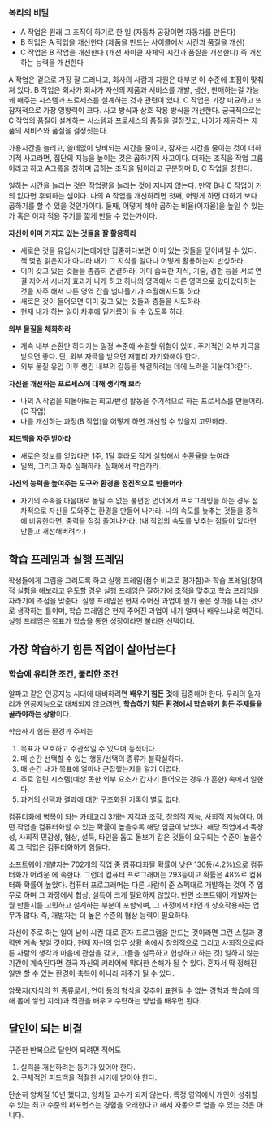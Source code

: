 ### 복리의 비밀

- A 작업은 원래 그 조직이 하기로 한 일 (자동차 공장이면 자동차를 만든다)
- B 작업은 A 작업을 개선한다 (제품을 만드는 사이클에서 시간과 품질을 개선)
- C 작업은 B 작업을 개선한다 (개선 사이클 자체의 시간과 품질을 개선한다) 즉 개선하는 능력을 개선한다

A 작업은 겉으로 가장 잘 드러나고, 회사의 사람과 자원은 대부분 이 수준에 초점이 맞춰져 있다.
B 작업은 회사가 회사가 자신의 제품과 서비스를 개발, 생산, 판매하는걸 가능케 해주는 시스템과 프로세스를 설계하는 것과 관련이 있다.
C 작업은 가장 미묘하고 또 잠재적으로 가장 영향력이 크다. 사고 방식과 상호 작용 방식을 개선한다. 궁극적으로는 C 작업의 품질이 설계하는 시스템과 프로세스의 품질을 결정짓고, 나아가 제공하는 제품의 서비스와 품질을 결정짓는다.

가용시간을 늘리고, 쓸데없이 낭비되는 시간을 줄이고, 잠자는 시간을 줄이는 것이 더하기적 사고라면,
집단의 지능을 높이는 것은 곱하기적 사고이다.
더하는 조직을 작업 그룹이라고 하고 A그룹을 칭하며 곱하는 조직을 팀이라고 구분하며 B, C 작업을 칭한다.

일하는 시간을 늘리는 것은 작업량을 늘리는 것에 지나지 않는다. 만약 B나 C 작업이 거의 없다면 후퇴하는 셈이다.
나의 A 작업을 개선하려면 첫째, 어떻게 하면 더하기 보다 곱하기를 할 수 있을 것인가이다. 둘째, 어떻게 해야 곱하는 비율(이자율)을 높일 수 있는가 혹은 이자 적용 주기를 짧게 만들 수 있는가이다.

**자신이 이미 가지고 있는 것들을 잘 활용하라**
- 새로운 것을 유입시키는데에만 집중하다보면 이미 있는 것들을 덮어버릴 수 있다. 책 몇권 읽은지가 아니라 내가 그 지식을 얼마나 어떻게 활용하는지 반성하라.
- 이미 갖고 있는 것들을 촘촘히 연결하라. 이미 습득한 지식, 기술, 경험 등을 서로 연결 지어서 시너지 효과가 나게 하고 하나의 영역에서 다른 영역으로 왔다갔다하는 것을 자주 해서 다른 영역 간을 넘나들기가 수월해지도록 하라.
- 새로운 것이 들어오면 이미 갖고 있는 것들과 충돌을 시도하라.
- 현재 내가 하는 일이 차후에 밑거름이 될 수 있도록 하라.

**외부 물질을 체화하라**
- 계속 내부 순환만 하다가는 일정 수준에 수렴할 위험이 있따. 주기적인 외부 자극을 받으면 좋다. 단, 외부 자극을 받으면 재빨리 자기화해야 한다.
- 외부 물질 유입 이후 생긴 내부의 갈등을 해결하려는 데에 노력을 기울여야한다.

**자신을 개선하는 프로세스에 대해 생각해 보라**
- 나의 A 작업을 되돌아보는 회고/반성 활동을 주기적으로 하는 프로세스를 만들어라. (C 작업)
- 나를 개선하는 과정(B 작업)을 어떻게 하면 개선할 수 있을지 고민하라.

**피드백을 자주 받아라**
- 새로운 정보를 얻었다면 1주, 1달 후라도 작게 실험해서 순환율을 높여라
- 일찍, 그리고 자주 실패하라. 실패에서 학습하라.

**자신의 능력을 높여주는 도구와 환경을 점진적으로 만들어라.**
- 자기의 수족을 마음대로 놀릴 수 없는 불편한 언어에서 프로그래밍을 하는 경우 점차적으로 자신을 도와주는 환경을 만들어 나가라. 나의 속도를 늦추는 것들을 중력에 비유한다면, 중력을 점점 줄여나가라. (내 작업의 속도를 낮추는 점들이 있다면 만들고 개선해버려라.)

## 학습 프레임과 실행 프레임

학생들에게 그림을 그리도록 하고 실행 프레임(점수 비교로 평가함)과 학습 프레임(창의적 실험을 해보라고 유도할 경우 실행 프레임은 잘하기에 초점을 맞추고 학습 프레임을 자라기에 초점을 맞춘다.
실행 프레임은 현재 주어진 과업이 뭔가 좋은 성과를 내는 것으로 생각하는 틀이며, 학습 프레임은 현재 주어진 과업이 내가 얼마나 배우느냐로 여긴다.
실행 프레임은 목표가 학습을 통한 성장이라면 불리한 선택이다.

## 가장 학습하기 힘든 직업이 살아남는다

### 학습에 유리한 조건, 불리한 조건

알파고 같은 인공지능 시대에 대비하려면 **배우기 힘든 것**에 집중해야 한다. 
우리의 일자리가 인공지능으로 대체되지 않으려면, **학습하기 힘든 환경에서 학습하기 힘든 주제들을 골라야하는 상황**이다.

학습하기 힘든 환경과 주제는
1. 목표가 모호하고 주관적일 수 있으며 동적이다.
2. 매 순간 선택할 수 있는 행동/선택의 종류가 불확실하다.
3. 매 순간 내가 목표에 얼마나 근접했는지를 알기 어렵다.
4. 주로 열린 시스템(예상 못한 외부 요소가 갑자기 들어오는 경우가 흔한) 속에서 일한다.
5. 과거의 선택과 결과에 대한 구조화된 기록이 별로 없다.

컴퓨터화에 병목이 되는 카테고리 3개는 지각과 조작, 창의적 지능, 사회적 지능이다.
어떤 작업을 컴퓨터화할 수 있는 확률이 높을수록 해당 임금이 낮았다.
해당 직업에서 독창성, 사회적 민감성, 협상, 설득, 타인을 돕고 돌보기 같은 것들이 요구되는 수준이 높을수록 그 직업은 컴퓨터화하기 힘들다.

소프트웨어 개발자는 702개의 직업 중 컴퓨터화될 확률이 낮은 130등(4.2%)으로 컴퓨터화가 어려운 에 속한다. 그런데 컴퓨터 프로그래머는 293등이고 확률은 48%로 컴퓨터화 확률이 높았다.
컴퓨터 프로그래머는 다른 사람이 준 스펙대로 개발하는 것이 주 업무로 하며 그 과정에서 협상, 설득이 크게 필요하지 않았다. 반면 소프트웨어 개발자는 뭘 만들지를 고민하고 설계하는 부분이 포함되며, 그 과정에서 타인과 상호작용하는 업무가 많다.
즉, 개발자는 더 높은 수준의 협상 능력이 필요하다.

자신이 주로 하는 일이 남이 시킨 대로 혼자 프로그램을 만드는 것이라면 그런 스킬과 경력만 계속 쌓일 것이다. 현재 자신의 업무 상황 속에서 창의적으로 그리고 사회적으로(다른 사람의 생각과 마음에 관심을 갖고, 그들을 설득하고 협상하고 하는 것) 일하지 않는 기간이 계속된다면 결국 자신의 커리어에 막대한 손해가 될 수 있다. 혼자서 딱 정해진 일만 할 수 있는 환경이 축복이 아니라 저주가 될 수 있다.

암묵지(지식의 한 종류로서, 언어 등의 형식을 갖추어 표현될 수 없는 경험과 학습에 의해 몸에 쌓인 지식)과 직관을 배우고 수련하는 방법을 배우면 된다.

## 달인이 되는 비결

꾸준한 반복으로 달인이 되려면 적어도
1. 실력을 개선하려는 동기가 있어야 한다.
2. 구체적인 피드백을 적절한 시기에 받아야 한다.

단순히 양치질 10년 했다고, 양치질 고수가 되지 않는다.
특정 영역에서 개인이 성취할 수 있는 최고 수준의 퍼포먼스는 경험을 오래한다고 해서 자동으로 얻을 수 있는 것은 아니다.

 